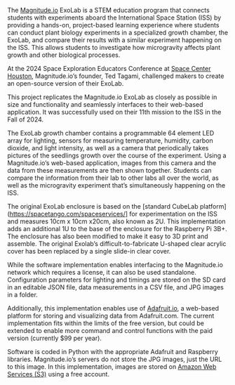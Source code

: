 The [Magnitude.io](https://magnitude.io) ExoLab is a STEM education program that connects students with experiments aboard the International Space Station (ISS) by providing a hands-on, project-based learning experience where students can conduct plant biology experiments in a specialized growth chamber, the ExoLab, and compare their results with a similar experiment happening on the ISS. This allows students to investigate how microgravity affects plant growth and other biological processes. 

At the 2024 Space Exploration Educators Conference at [Space Center Houston](https://spacecenter.org/), Magnitude.io’s founder, Ted Tagami, challenged makers to create an open-source version of their ExoLab.

This project replicates the Magnitude.io ExoLab as closely as possible in size and functionality and seamlessly interfaces to their web-based application.  It was successfully used on their 11th mission to the ISS in the Fall of 2024.

The ExoLab growth chamber contains a programmable 64 element LED array for lighting, sensors for measuring temperature, humidity, carbon dioxide, and light intensity, as well as a camera that periodically takes pictures of the seedlings growth over the course of the experiment. Using a Magnitude.io’s web-based application, images from this camera and the data from these measurements are then shown together. Students can compare the information from their lab to other labs all over the world, as well as the microgravity experiment that’s simultaneously happening on the ISS.

The original ExoLab enclosure is based on the [standard CubeLab platform](https://spacetango.com/spaceservices/] for experimentation on the ISS and measures 10cm x 10cm x20cm, also known as 2U.  This implementation adds an additional 1U to the base of the enclosure for the Raspberry Pi 3B+. The enclosure has also been modified to make it easy to 3D print and assemble. The original Exolab’s difficult-to-fabricate U-shaped clear acrylic cover has been replaced by a single slide-in clear cover.  

While the software implementation enables interfacing to the Magnitude.io network which requires a license, it can also be used standalone.  Configuration parameters for lighting and timings are stored on the SD card in an editable JSON file, data measurements in a CSV file, and JPG images in a folder. 



Additionally, this implementation enables use of [Adafruit.io](https://io.adafruit.com/), a web-based platform for storing and visualizing data from Adafruit.com.  The current implementation fits within the limits of the  free version, but could be extended to enable more command and control functions with the paid version (currently $99 per year).

Software is coded in Python with the appropriate Adafruit and Raspberry libraries.  Magnitude.io’s servers do not store the JPG images, just the URL to this image.  In this implementation, images are stored on [Amazon Web Services (S3)](https://aws.amazon.com/s3/) using a free account.
